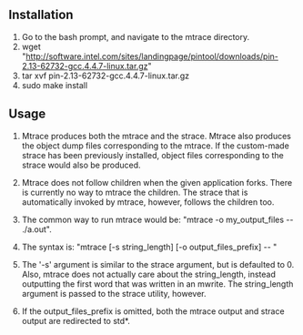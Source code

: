 Installation
------------

1. Go to the bash prompt, and navigate to the mtrace directory.
2. wget "http://software.intel.com/sites/landingpage/pintool/downloads/pin-2.13-62732-gcc.4.4.7-linux.tar.gz"
3. tar xvf pin-2.13-62732-gcc.4.4.7-linux.tar.gz
4. sudo make install

Usage
-----
1. Mtrace produces both the mtrace and the strace. Mtrace also produces the object dump files corresponding to the mtrace. If the custom-made strace has been previously installed, object files corresponding to the strace would also be produced.

2. Mtrace does not follow children when the given application forks. There is currently no way to mtrace the children. The strace that is automatically invoked by mtrace, however, follows the children too.

3. The common way to run mtrace would be: "mtrace -o my_output_files -- ./a.out".

4. The syntax is: "mtrace [-s string_length] [-o output_files_prefix] -- <actual application command>"

5. The '-s' argument is similar to the strace argument, but is defaulted to 0. Also, mtrace does not actually care about the string_length, instead outputting the first word that was written in an mwrite. The string_length argument is passed to the strace utility, however.

6. If the output_files_prefix is omitted, both the mtrace output and strace output are redirected to std*.

